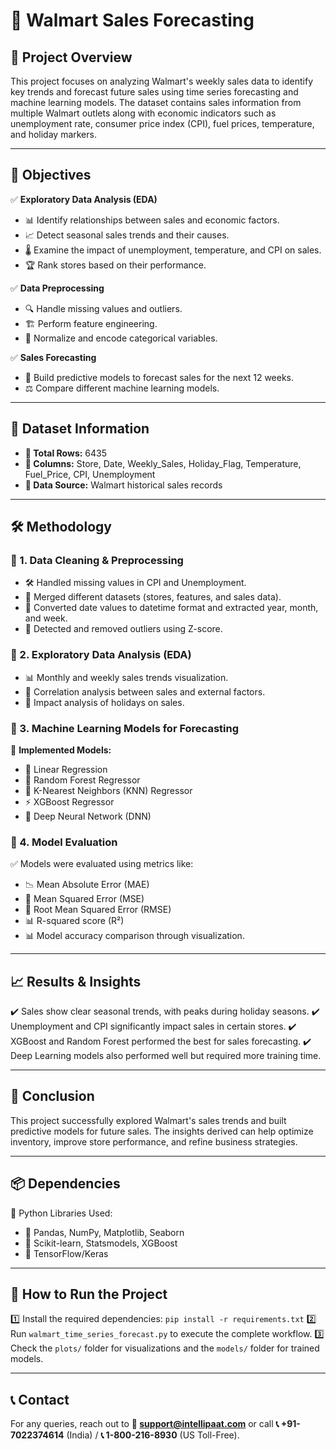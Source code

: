 # 🎯 Walmart Sales Forecasting

## 📌 Project Overview
This project focuses on analyzing Walmart's weekly sales data to identify key trends and forecast future sales using time series forecasting and machine learning models. The dataset contains sales information from multiple Walmart outlets along with economic indicators such as unemployment rate, consumer price index (CPI), fuel prices, temperature, and holiday markers. 

---

## 🎯 Objectives
✅ **Exploratory Data Analysis (EDA)**
   - 📊 Identify relationships between sales and economic factors.
   - 📈 Detect seasonal sales trends and their causes.
   - 🌡️ Examine the impact of unemployment, temperature, and CPI on sales.
   - 🏆 Rank stores based on their performance.

✅ **Data Preprocessing**
   - 🔍 Handle missing values and outliers.
   - 🏗️ Perform feature engineering.
   - 🔢 Normalize and encode categorical variables.

✅ **Sales Forecasting**
   - 🔮 Build predictive models to forecast sales for the next 12 weeks.
   - ⚖️ Compare different machine learning models.

---

## 📂 Dataset Information
- **📌 Total Rows:** 6435
- **📌 Columns:** Store, Date, Weekly_Sales, Holiday_Flag, Temperature, Fuel_Price, CPI, Unemployment
- **📌 Data Source:** Walmart historical sales records

---

## 🛠️ Methodology
### 🔹 1. Data Cleaning & Preprocessing
- 🛠️ Handled missing values in CPI and Unemployment.
- 🔄 Merged different datasets (stores, features, and sales data).
- 📆 Converted date values to datetime format and extracted year, month, and week.
- 🚨 Detected and removed outliers using Z-score.

### 🔹 2. Exploratory Data Analysis (EDA)
- 📊 Monthly and weekly sales trends visualization.
- 🔗 Correlation analysis between sales and external factors.
- 🎉 Impact analysis of holidays on sales.

### 🔹 3. Machine Learning Models for Forecasting
🚀 **Implemented Models:**
- 📏 Linear Regression
- 🌲 Random Forest Regressor
- 🤝 K-Nearest Neighbors (KNN) Regressor
- ⚡ XGBoost Regressor
- 🤖 Deep Neural Network (DNN)

### 🔹 4. Model Evaluation
✅ Models were evaluated using metrics like:
  - 📉 Mean Absolute Error (MAE)
  - 🧮 Mean Squared Error (MSE)
  - 📏 Root Mean Squared Error (RMSE)
  - 📊 R-squared score (R²)
- 📊 Model accuracy comparison through visualization.

---

## 📈 Results & Insights
✔️ Sales show clear seasonal trends, with peaks during holiday seasons.
✔️ Unemployment and CPI significantly impact sales in certain stores.
✔️ XGBoost and Random Forest performed the best for sales forecasting.
✔️ Deep Learning models also performed well but required more training time.

---

## 🏁 Conclusion
This project successfully explored Walmart's sales trends and built predictive models for future sales. The insights derived can help optimize inventory, improve store performance, and refine business strategies.

---

## 📦 Dependencies
📌 Python Libraries Used:
- 🐍 Pandas, NumPy, Matplotlib, Seaborn
- 🔢 Scikit-learn, Statsmodels, XGBoost
- 🤖 TensorFlow/Keras

---

## 🚀 How to Run the Project
1️⃣ Install the required dependencies: `pip install -r requirements.txt`
2️⃣ Run `walmart_time_series_forecast.py` to execute the complete workflow.
3️⃣ Check the `plots/` folder for visualizations and the `models/` folder for trained models.

---

## 📞 Contact
For any queries, reach out to **📧 support@intellipaat.com** or call **📞 +91-7022374614** (India) / **📞 1-800-216-8930** (US Toll-Free).

